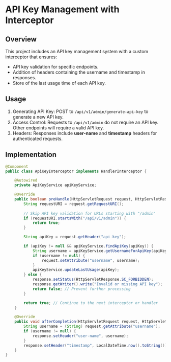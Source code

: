 # API Key Management with Interceptor

## Overview

This project includes an API key management system with a custom interceptor that ensures:
- API key validation for specific endpoints.
- Addition of headers containing the username and timestamp in responses.
- Store of the last usage time of each API key.

## Usage

1. Generating API Key: POST to `/api/v1/admin/generate-api-key` to generate a new API key.
2. Access Control: Requests to `/api/v1/admin` do not require an API key. Other endpoints will require a valid API key.
3. Headers: Responses include **user-name** and **timestamp** headers for authenticated requests.

## Implementation

```java
@Component
public class ApiKeyInterceptor implements HandlerInterceptor {

    @Autowired
    private ApiKeyService apiKeyService;

    @Override
    public boolean preHandle(HttpServletRequest request, HttpServletResponse response, Object handler) throws Exception {
        String requestURI = request.getRequestURI();
        
        // Skip API key validation for URLs starting with "/admin"
        if (requestURI.startsWith("/api/v1/admin")) {
            return true;
        }

        String apiKey = request.getHeader("api-key");

        if (apiKey != null && apiKeyService.findApiKey(apiKey)) {
            String username = apiKeyService.getUsernameForApiKey(apiKey);
            if (username != null) {
                request.setAttribute("username", username);
            }
            apiKeyService.updateLastUsage(apiKey);
        } else {
            response.setStatus(HttpServletResponse.SC_FORBIDDEN);
            response.getWriter().write("Invalid or missing API key");
            return false; // Prevent further processing
        }

        return true; // Continue to the next interceptor or handler
    }

    @Override
    public void afterCompletion(HttpServletRequest request, HttpServletResponse response, Object handler, Exception ex) throws Exception {
        String username = (String) request.getAttribute("username");
        if (username != null) {
            response.setHeader("user-name", username);
        }
        response.setHeader("timestamp", LocalDateTime.now().toString());
    }
}
```
